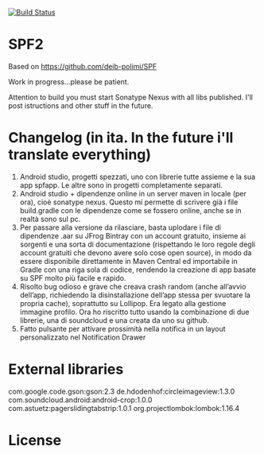 [![Build Status](https://travis-ci.org/Ks89/SPF2.svg?branch=master)](https://travis-ci.org/Ks89/SPF2)


# SPF2

Based on https://github.com/deib-polimi/SPF

Work in progress...please be patient.

Attention to build you must start Sonatype Nexus with all libs published. I'll post istructions and other stuff in the future.



# Changelog (in ita. In the future i'll translate everything)
1. Android studio, progetti spezzati, uno con librerie tutte assieme e la sua app spfapp. Le altre sono in progetti completamente separati.
2. Android studio + dipendenze online in un server maven in locale (per ora), cioè sonatype nexus. Questo mi permette di scrivere già i file build.gradle con le dipendenze come se fossero online, anche se in realtà sono sul pc.
3. Per passare alla versione da rilasciare, basta uplodare i file di dipendenze .aar su JFrog Bintray con un account gratuito, insieme ai sorgenti e una sorta di documentazione (rispettando le loro regole degli account gratuiti che devono avere solo cose open source), in modo da essere disponibile direttamente in Maven Central ed importabile in Gradle con una riga sola di codice, rendendo la creazione di app basate su SPF molto più facile e rapido.
4. Risolto bug odioso e grave che creava crash random (anche all’avvio dell’app, richiedendo la disinstallazione dell’app stessa per svuotare la propria cache), soprattutto su Lollipop. Era legato alla gestione immagine profilo. Ora ho riscritto tutto usando la combinazione di due librerie, una di soundcloud e una creata da uno su github.
5. Fatto pulsante per attivare prossimità nella notifica in un layout personalizzato nel Notification Drawer


# External libraries
com.google.code.gson:gson:2.3
de.hdodenhof:circleimageview:1.3.0
com.soundcloud.android:android-crop:1.0.0
com.astuetz:pagerslidingtabstrip:1.0.1
org.projectlombok:lombok:1.16.4


# License
